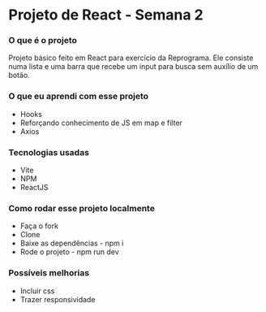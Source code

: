 # Projeto de React - Semana 2

### O que é o projeto
Projeto básico feito em React para exercício da Reprograma. Ele consiste numa lista e uma barra que recebe um input para busca sem auxílio de um botão.

### O que eu aprendi com esse projeto
  * Hooks
  * Reforçando conhecimento de JS em map e filter
  * Axios

### Tecnologias usadas
  * Vite
  * NPM
  * ReactJS

### Como rodar esse projeto localmente
  * Faça o fork
  * Clone
  * Baixe as dependências -  npm i
  * Rode o projeto - npm run dev

### Possíveis melhorias
  * Incluir css
  * Trazer responsividade